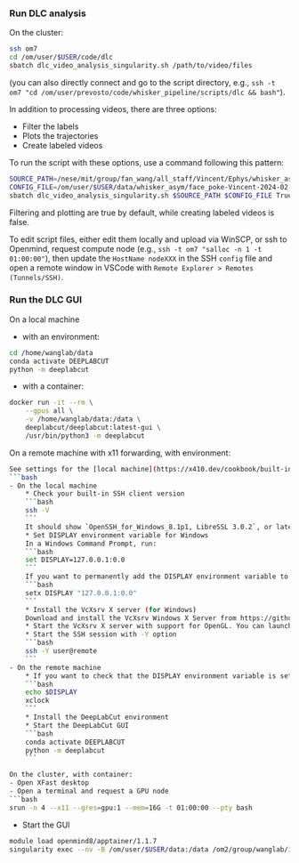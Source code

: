 ### Run DLC analysis

On the cluster:

```bash
ssh om7
cd /om/user/$USER/code/dlc
sbatch dlc_video_analysis_singularity.sh /path/to/video/files
```
(you can also directly connect and go to the script directory, e.g., `ssh -t om7 "cd /om/user/prevosto/code/whisker_pipeline/scripts/dlc && bash"`).

In addition to processing videos, there are three options: 
* Filter the labels
* Plots the trajectories
* Create labeled videos

To run the script with these options, use a command following this pattern:
```bash
SOURCE_PATH=/nese/mit/group/fan_wang/all_staff/Vincent/Ephys/whisker_asym/sc005/sc005_1213/
CONFIG_FILE=/om/user/$USER/data/whisker_asym/face_poke-Vincent-2024-02-29/config.yaml
sbatch dlc_video_analysis_singularity.sh $SOURCE_PATH $CONFIG_FILE True True True
```

Filtering and plotting are true by default, while creating labeled videos is false.

To edit script files, either edit them locally and upload via WinSCP, or ssh to Openmind, request compute node (e.g., `ssh -t om7 "salloc -n 1 -t 01:00:00"`), then update the `HostName nodeXXX` in the SSH `config` file and open a remote window in VSCode with `Remote Explorer > Remotes (Tunnels/SSH)`. 

### Run the DLC GUI

On a local machine  
- with an environment: 
```bash
cd /home/wanglab/data
conda activate DEEPLABCUT
python -m deeplabcut
```
- with a container:  
```bash
docker run -it --rm \
    --gpus all \
    -v /home/wanglab/data:/data \
    deeplabcut/deeplabcut:latest-gui \
    /usr/bin/python3 -m deeplabcut
```

On a remote machine with x11 forwarding, with environment:  
```bash
See settings for the [local machine](https://x410.dev/cookbook/built-in-ssh-x11-forwarding-in-powershell-or-windows-command-prompt/).  
```bash
- On the local machine
    * Check your built-in SSH client version
    ```bash
    ssh -V
    ```
    It should show `OpenSSH_for_Windows_8.1p1, LibreSSL 3.0.2`, or later.
    * Set DISPLAY environment variable for Windows 
    In a Windows Command Prompt, run:
    ```bash
    set DISPLAY=127.0.0.1:0.0
    ```
    If you want to permanently add the DISPLAY environment variable to Windows, you can setx command:
    ```bash
    setx DISPLAY "127.0.0.1:0.0"
    ```
    * Install the VcXsrv X server (for Windows)
    Download and install the VcXsrv Windows X Server from https://github.com/marchaesen/vcxsrv/releases/. Select the most recent version and download the installer, e.g., `vcxsrv-64.21.1.13.0.installer.exe` (64-bit version).
    * Start the VcXsrv X server with support for OpenGL. You can launch the X server service in the background by running `xlaunch.exe`. Make sure the "Disable access control" option is not checked.
    * Start the SSH session with -Y option
    ```bash
    ssh -Y user@remote
    ```
- On the remote machine
    * If you want to check that the DISPLAY environment variable is set correctly and that the X server is running, you can run the following commands:
    ```bash
    echo $DISPLAY
    xclock
    ```
    * Install the DeepLabCut environment
    * Start the DeepLabCut GUI
    ```bash
    conda activate DEEPLABCUT
    python -m deeplabcut
    ```

On the cluster, with container:  
- Open XFast desktop
- Open a terminal and request a GPU node
```bash
srun -n 4 --x11 --gres=gpu:1 --mem=16G -t 01:00:00 --pty bash
```
- Start the GUI
```bash
module load openmind8/apptainer/1.1.7
singularity exec --nv -B /om/user/$USER/data:/data /om2/group/wanglab/images/deeplabcut_latest-gui.sif /usr/bin/python3 -m deeplabcut
```
